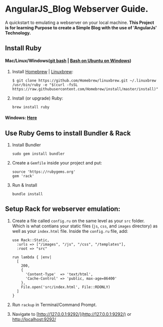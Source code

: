 # AngularJS_Blog Webserver Guide.

A quickstart to emulating a webserver on your local machine. **This Project is for learning Purpose to create a Simple Blog with the use of 'AngularJs' Technology.** 

## Install Ruby

#### Mac/Linux/Windows([git bash](https://git-for-windows.github.io/) | [Bash on Ubuntu on Windows](https://www.howtogeek.com/249966/how-to-install-and-use-the-linux-bash-shell-on-windows-10/))
1. Install [Homebrew](http://brew.sh/) | [Linuxbrew](http://linuxbrew.sh/):
    ```
    $ git clone https://github.com/Homebrew/linuxbrew.git ~/.linuxbrew
    /usr/bin/ruby -e "$(curl -fsSL https://raw.githubusercontent.com/Homebrew/install/master/install)"
    ```

2. Install (or upgrade) Ruby:
    ```
    brew install ruby
    ```

#### Windows: [Here](http://rubyinstaller.org/)


## Use Ruby Gems to install Bundler & Rack
1. Install Bundler

    ```
    sudo gem install bundler
    ```


2. Create a `Gemfile` inside your project and put:

    ```
    source 'https://rubygems.org'
    gem 'rack'
    ```

3. Run & Install

    ```
    bundle install
    ```


## Setup Rack for webserver emulation:

1. Create a file called `config.ru` on the same level as your `src` folder. Which is what contians your static files (`js`, `css`, and `images` directory) as well as your `index.html` file. Inside the `config.ru` file, add:
    ```
    use Rack::Static,
      :urls => ["/images", "/js", "/css", "/templates"],
      :root => "src"

    run lambda { |env|
      [
        200,
        {
          'Content-Type'  => 'text/html',
          'Cache-Control' => 'public, max-age=86400'
        },
        File.open('src/index.html', File::RDONLY)
      ]
    }

    ```

2. Run `rackup` in Terminal/Command Prompt.

3. Navigate to [http://127.0.0.1:9292/](http://127.0.0.1:9292/) or [http://localhost:9292/](http://localhost:9292/)
